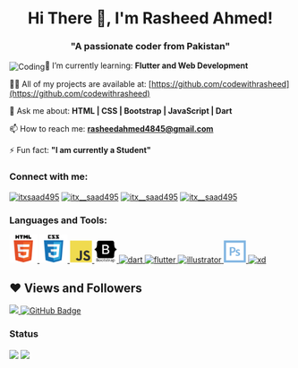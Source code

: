 
<h1 align="center">Hi There 👋, I'm Rasheed Ahmed!</h1>
<h3 align="center">"A passionate coder from Pakistan"</h3>
<img align="center" alt="Coding" width="450" src="https://media1.giphy.com/media/qgQUggAC3Pfv687qPC/giphy.gif"



 🌱 I’m currently learning: **Flutter and Web Development**

 👨‍💻 All of my projects are available at: [https://github.com/codewithrasheed](https://github.com/codewithrasheed)

 💬 Ask me about: **HTML | CSS | Bootstrap | JavaScript | Dart**

 📫 How to reach me: **rasheedahmed4845@gmail.com**

 ⚡ Fun fact: **"I am currently a Student"**

<h3 align="left">Connect with me:</h3>
<p align="left">
<a href="https://fb.com/rasheed.kashif.7359" target="blank"><img align="center" src="https://raw.githubusercontent.com/rahuldkjain/github-profile-readme-generator/master/src/images/icons/Social/facebook.svg" alt="itxsaad495" height="30" width="40" /></a>
<a href="https://www.instagram.com/itx._.rasheed/" target="blank"><img align="center" src="https://raw.githubusercontent.com/rahuldkjain/github-profile-readme-generator/master/src/images/icons/Social/instagram.svg" alt="itx__saad495" height="30" width="40" /></a>
<a href="https://twitter.com/RasheedKashif2" target="blank"><img align="center" src="https://raw.githubusercontent.com/rahuldkjain/github-profile-readme-generator/master/src/images/icons/Social/twitter.svg" alt="itx__saad495" height="30" width="40" /></a>
<a href="https://www.behance.net/rasheedkashif495" target="blank"><img align="center" src="https://raw.githubusercontent.com/rahuldkjain/github-profile-readme-generator/master/src/images/icons/Social/behance.svg" alt="itx__saad495" height="30" width="40" /></a>
</p>


<h3 align="left">Languages and Tools:</h3>
 <p align="left"> <a href="https://www.w3.org/html/" target="_blank" rel="noreferrer"> <img src="https://raw.githubusercontent.com/devicons/devicon/master/icons/html5/html5-original-wordmark.svg" alt="html5" width="50" height="50"/> </a>
      <a href="https://www.w3schools.com/css/" target="_blank" rel="noreferrer"> <img src="https://raw.githubusercontent.com/devicons/devicon/master/icons/css3/css3-original-wordmark.svg" alt="css3" width="50" height="50"/> </a>
  <a href="https://developer.mozilla.org/en-US/docs/Web/JavaScript" target="_blank" rel="noreferrer"> <img src="https://raw.githubusercontent.com/devicons/devicon/master/icons/javascript/javascript-original.svg" alt="JavaScript" width="40" height="40"/> </a>
      <a href="https://getbootstrap.com" target="_blank" rel="noreferrer"> <img src="https://raw.githubusercontent.com/devicons/devicon/master/icons/bootstrap/bootstrap-plain-wordmark.svg" alt="bootstrap" width="40" height="40"/> </a> <a href="https://dart.dev" target="_blank" rel="noreferrer"> <img src="https://www.vectorlogo.zone/logos/dartlang/dartlang-icon.svg" alt="dart" width="40" height="40"/> </a> <a href="https://flutter.dev" target="_blank" rel="noreferrer"> <img src="https://www.vectorlogo.zone/logos/flutterio/flutterio-icon.svg" alt="flutter" width="40" height="40"/> </a>  <a href="https://www.adobe.com/in/products/illustrator.html" target="_blank" rel="noreferrer"> <img src="https://www.vectorlogo.zone/logos/adobe_illustrator/adobe_illustrator-icon.svg" alt="illustrator" width="40" height="40"/> </a> <a href="https://www.photoshop.com/en" target="_blank" rel="noreferrer"> <img src="https://raw.githubusercontent.com/devicons/devicon/master/icons/photoshop/photoshop-line.svg" alt="photoshop" width="40" height="40"/> </a>
<a href="https://www.adobe.com/products/xd.html" target="_blank" rel="noreferrer"> <img src="https://cdn.worldvectorlogo.com/logos/adobe-xd.svg" alt="xd" width="40" height="40"/> </a> </p>


## ❤ Views and Followers
    
<a href="https://github.com/codewithrasheed/github-profile-views-counter">
    <img src="https://komarev.com/ghpvc/?username=codewithrasheed">
</a>
<a href="https://github.com/codewithrasheed?tab=followers"><img src="https://img.shields.io/github/followers/codewithrasheed?label=Followers&style=social" alt="GitHub Badge"></a> 
    
    
### Status

<img align="center" src="https://github-readme-stats.vercel.app/api?username=codewithrasheed&theme=dark&count_private=true&show_icons=true" />
<img align="center" src="https://github-readme-stats.vercel.app/api/top-langs/?username=codewithrasheed&layout=compact&theme=dark&langs_count=50" />
